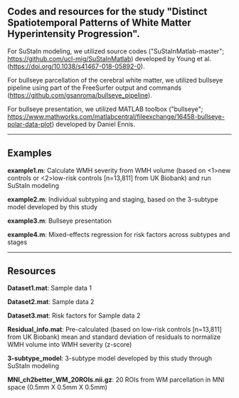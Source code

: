 ## Codes and resources for the study "Distinct Spatiotemporal Patterns of White Matter Hyperintensity Progression".

For SuStaIn modeling, we utilized source codes ("SuStaInMatlab-master"; https://github.com/ucl-mig/SuStaInMatlab) developed by Young et al. (https://doi.org/10.1038/s41467-018-05892-0).

For bullseye parcellation of the cerebral white matter, we utilized bullseye pipeline using part of the FreeSurfer output and commands (https://github.com/gsanroma/bullseye_pipeline).

For bullseye presentation, we utilized MATLAB toolbox ("bullseye"; https://www.mathworks.com/matlabcentral/fileexchange/16458-bullseye-polar-data-plot) developed by Daniel Ennis.

---

## **Examples**

**example1.m**: Calculate WMH severity from WMH volume (based on <1>new controls or <2>low-risk controls [n=13,811] from UK Biobank) and run SuStaIn modeling

**example2.m**: Individual subtyping and staging, based on the 3-subtype model developed by this study

**example3.m**: Bullseye presentation

**example4.m**: Mixed-effects regression for risk factors across subtypes and stages

---

## **Resources**

**Dataset1.mat**: Sample data 1

**Dataset2.mat**: Sample data 2

**Dataset3.mat**: Risk factors for Sample data 2

**Residual_info.mat**: Pre-calculated (based on low-risk controls [n=13,811] from UK Biobank) mean and standard deviation of residuals to normalize WMH volume into WMH severity (z-score)

**3-subtype_model**: 3-subtype model developed by this study through SuStaIn modeling

**MNI_ch2better_WM_20ROIs.nii.gz**: 20 ROIs from WM parcellation in MNI space (0.5mm X 0.5mm X 0.5mm)

